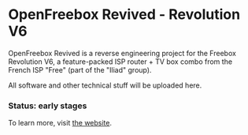 # OpenFreebox Revived - Revolution V6
OpenFreebox Revived is a reverse engineering project for the Freebox Revolution V6, a feature-packed ISP router + TV box combo from the French ISP "Free" (part of the "Iliad" group).

All software and other technical stuff will be uploaded here.

### Status: early stages
To learn more, visit [the website](https://re-openfreebox.github.io).
